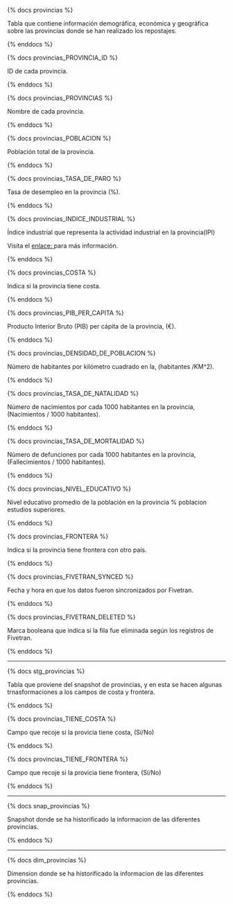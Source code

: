 {% docs provincias %}

Tabla que contiene información demográfica, económica y geográfica sobre las provincias donde se han realizado los repostajes.

{% enddocs %}

{% docs provincias_PROVINCIA_ID %}

ID de cada provincia.

{% enddocs %}

{% docs provincias_PROVINCIAS %}

Nombre de cada provincia.

{% enddocs %}

{% docs provincias_POBLACION %}

Población total de la provincia.

{% enddocs %}

{% docs provincias_TASA_DE_PARO %}

Tasa de desempleo en la provincia (%).

{% enddocs %}

{% docs provincias_INDICE_INDUSTRIAL %}

Índice industrial que representa la actividad industrial en la provincia(IPI)

Visita el [enlace: ](https://www.epdata.es/datos/indice-produccion-industrial-ipi-ine-estadistica-datos-graficos/79/espana/106) para más información.

{% enddocs %}

{% docs provincias_COSTA %}

Indica si la provincia tiene costa.

{% enddocs %}

{% docs provincias_PIB_PER_CAPITA %}

Producto Interior Bruto (PIB) per cápita de la provincia, (€).

{% enddocs %}

{% docs provincias_DENSIDAD_DE_POBLACION %}

Número de habitantes por kilómetro cuadrado en la, (habitantes /KM^2). 

{% enddocs %}

{% docs provincias_TASA_DE_NATALIDAD %}

Número de nacimientos por cada 1000 habitantes en la provincia, (Nacimientos / 1000 habitantes).

{% enddocs %}

{% docs provincias_TASA_DE_MORTALIDAD %}

Número de defunciones por cada 1000 habitantes en la provincia, (Fallecimientos / 1000 habitantes).

{% enddocs %}

{% docs provincias_NIVEL_EDUCATIVO %}

Nivel educativo promedio de la población en la provincia % poblacion estudios superiores.

{% enddocs %}

{% docs provincias_FRONTERA %}

Indica si la provincia tiene frontera con otro país.

{% enddocs %}

{% docs provincias_FIVETRAN_SYNCED %}

Fecha y hora en que los datos fueron sincronizados por Fivetran.

{% enddocs %}

{% docs provincias_FIVETRAN_DELETED %}

Marca booleana que indica si la fila fue eliminada según los registros de Fivetran.

{% enddocs %}

--------------------------------------
{% docs stg_provincias %}

Tabla que proviene del snapshot de provincias, y en esta se hacen algunas
trnasformaciones a los campos de costa y frontera.

{% enddocs %}

{% docs provincias_TIENE_COSTA %}

Campo que recoje si la provicia tiene costa, (Sí/No)

{% enddocs %}

{% docs provincias_TIENE_FRONTERA %}

Campo que recoje si la provicia tiene frontera, (Sí/No)

{% enddocs %}

--------------------------------------
{% docs snap_provincias %}

Snapshot donde se ha historificado la informacion de las diferentes provincias.

{% enddocs %}

--------------------------------------
{% docs dim_provincias %}

Dimension donde se ha historificado la informacion de las diferentes provincias.

{% enddocs %}